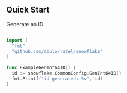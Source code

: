 ## Quick Start
Generate an ID
```go

import (
  "fmt"
  "github.com/abulo/ratel/snowflake"
)

func ExampleGenInt64ID() {
  id := snowflake.CommonConfig.GenInt64ID()
  fmt.Printf("id generated: %v", id)
}
```